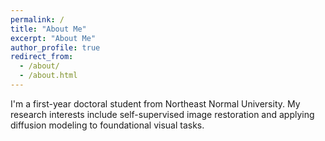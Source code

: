 ```yaml
---
permalink: /
title: "About Me"
excerpt: "About Me"
author_profile: true
redirect_from: 
  - /about/
  - /about.html
---
```


I'm a first-year doctoral student from Northeast Normal University. My research interests include self-supervised image restoration and applying diffusion modeling to foundational visual tasks.
